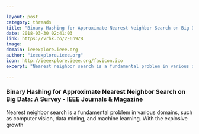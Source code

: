 ```yaml
---

layout: post
category: threads
title: "Binary Hashing for Approximate Nearest Neighbor Search on Big Data: A Survey - IEEE Journals &amp; Magazine"
date: 2018-03-30 02:41:03
link: https://vrhk.co/2E6n9ZB
image: 
domain: ieeexplore.ieee.org
author: "ieeexplore.ieee.org"
icon: http://ieeexplore.ieee.org/favicon.ico
excerpt: "Nearest neighbor search is a fundamental problem in various domains, such as computer vision, data mining, and machine learning. With the explosive growth"

---
```


### Binary Hashing for Approximate Nearest Neighbor Search on Big Data: A Survey - IEEE Journals &amp; Magazine

Nearest neighbor search is a fundamental problem in various domains, such as computer vision, data mining, and machine learning. With the explosive growth